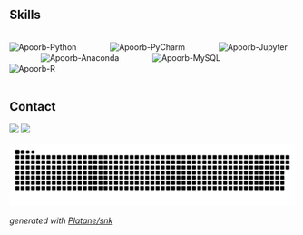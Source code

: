 ## Skills
<div style="display: inline_block"><br>
  <img height="40" align="center" alt="Apoorb-Python" height="30" width="40" src="https://cdn.jsdelivr.net/gh/devicons/devicon/icons/python/python-original.svg">
 &nbsp;&nbsp;&nbsp;&nbsp;&nbsp;&nbsp;&nbsp;&nbsp;&nbsp;&nbsp;&nbsp;&nbsp;&nbsp;
   <img height="40" align="center" alt="Apoorb-PyCharm" height="30" width="40" src="https://cdn.jsdelivr.net/gh/devicons/devicon/icons/pycharm/pycharm-plain.svg">
  &nbsp;&nbsp;&nbsp;&nbsp;&nbsp;&nbsp;&nbsp;&nbsp;&nbsp;&nbsp;&nbsp;&nbsp;&nbsp;
  <img height="40" align="center" alt="Apoorb-Jupyter" height="30" width="40" src="https://cdn.jsdelivr.net/gh/devicons/devicon/icons/jupyter/jupyter-original-wordmark.svg">
 &nbsp;&nbsp;&nbsp;&nbsp;&nbsp;&nbsp;&nbsp;&nbsp;&nbsp;&nbsp;&nbsp;&nbsp;&nbsp;
  <img height="40" align="center" alt="Apoorb-Anaconda" height="30" width="40" src="https://cdn.jsdelivr.net/gh/devicons/devicon/icons/anaconda/anaconda-original-wordmark.svg">
 &nbsp;&nbsp;&nbsp;&nbsp;&nbsp;&nbsp;&nbsp;&nbsp;&nbsp;&nbsp;&nbsp;&nbsp;&nbsp;
  <img height="40" align="center" alt="Apoorb-MySQL" height="30" width="40" src="https://cdn.jsdelivr.net/gh/devicons/devicon/icons/mysql/mysql-original-wordmark.svg">
 &nbsp;&nbsp;&nbsp;&nbsp;&nbsp;&nbsp;&nbsp;&nbsp;&nbsp;&nbsp;&nbsp;&nbsp;&nbsp;
  <img height="40" align="center" alt="Apoorb-R" height="30" width="40" src="https://cdn.jsdelivr.net/gh/devicons/devicon/icons/r/r-original.svg">
 <!--<img align="right" height="180em" alt="Erica-yoda" src="https://media.giphy.com/media/VekcnHOwOI5So/giphy.gif"> -->
</div>
  
</br>

## Contact 
<div> 
  <a href="https://www.linkedin.com/in/apoorb" target="_blank"><img src="https://img.shields.io/badge/-LinkedIn-%230077B5?style=for-the-badge&logo=linkedin&logoColor=white" target="_blank"></a> 
  <a href = "mailto: apoorb2510@gmail.com"><img src="https://img.shields.io/badge/-Gmail-%23333?style=for-the-badge&logo=gmail&logoColor=white" target="_blank"></a>
 </br>
</br>

<picture>
  <source media="(prefers-color-scheme: dark)" srcset="https://github.com/Apoorb/Apoorb/blob/output/github-contribution-grid-snake.svg">
  <source media="(prefers-color-scheme: light)" srcset="https://github.com/Apoorb/Apoorb/blob/output/github-contribution-grid-snake.svg">
  <img alt="github contribution grid snake animation" src="https://github.com/Apoorb/Apoorb/blob/output/github-contribution-grid-snake.svg">
</picture>

_generated with [Platane/snk](https://github.com/Platane/snk)_

</div>
